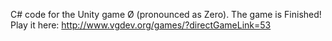 C# code for the Unity game Ø (pronounced as Zero).
The game is Finished! Play it here: http://www.vgdev.org/games/?directGameLink=53